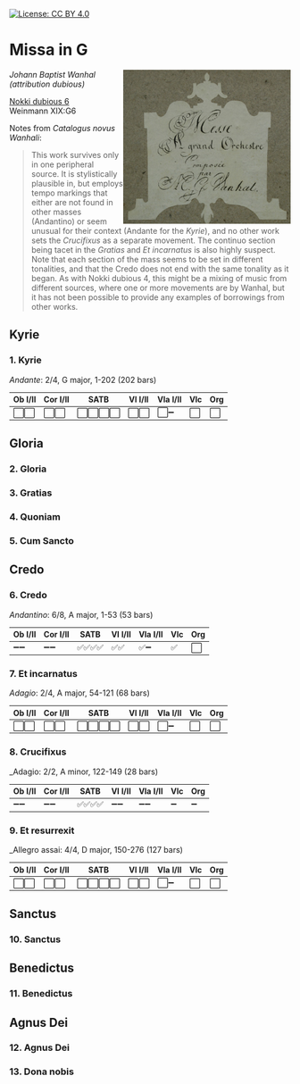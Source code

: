  [![License: CC BY 4.0](https://img.shields.io/badge/License-CC_BY_4.0-lightgrey.svg)](https://creativecommons.org/licenses/by/4.0/)

# Missa in G

<img align="right" width="300" src=".misc/titlepage.jpg">

_Johann Baptist Wanhal (attribution dubious)_

[Nokki dubious 6](https://ilmondodellaluna.com/Wanhal/d6.html)  
Weinmann XIX:G6

Notes from _Catalogus novus Wanhali_:
> This work survives only in one peripheral source. It is stylistically
> plausible in, but employs tempo markings that either are not found in other
> masses (Andantino) or seem unusual for their context (Andante for the
> _Kyrie_), and no other work sets the _Crucifixus_ as a separate movement. The
> continuo section being tacet in the _Gratias_ and _Et incarnatus_ is also
> highly suspect.  Note that each section of the mass seems to be set in
> different tonalities, and that the Credo does not end with the same tonality
> as it began. As with Nokki dubious 4, this might be a mixing of music from
> different sources, where one or more movements are by Wanhal, but it has not
> been possible to provide any examples of borrowings from other works.

## Kyrie

### 1. Kyrie

_Andante_: 2/4, G major, 1-202 (202 bars)

| Ob I/II | Cor I/II | SATB     | Vl I/II | Vla I/II | Vlc | Org
| ------- | -------- | -------- | ------- | -------- | --- | ---
| ⬜️⬜️    | ⬜️⬜️     | ⬜️⬜️⬜️⬜️ | ⬜️⬜️    | ⬜️➖     | ⬜️  | ⬜️


## Gloria

### 2. Gloria
### 3. Gratias
### 4. Quoniam
### 5. Cum Sancto


## Credo

### 6. Credo

_Andantino_: 6/8, A major, 1-53 (53 bars)

| Ob I/II | Cor I/II | SATB     | Vl I/II | Vla I/II | Vlc | Org
| ------- | -------- | -------- | ------- | -------- | --- | ---
| ➖➖    | ➖➖     | ✅✅✅✅ | ✅✅    | ✅➖     | ✅  | ⬜️

### 7. Et incarnatus

_Adagio_: 2/4, A major, 54-121 (68 bars)

| Ob I/II | Cor I/II | SATB     | Vl I/II | Vla I/II | Vlc | Org
| ------- | -------- | -------- | ------- | -------- | --- | ---
| ⬜️⬜️    | ⬜️⬜️     | ⬜️⬜️⬜️⬜️ | ⬜️⬜️    | ⬜️➖     | ⬜️  | ⬜️

### 8. Crucifixus

_Adagio: 2/2, A minor, 122-149 (28 bars)

| Ob I/II | Cor I/II | SATB     | Vl I/II | Vla I/II | Vlc | Org
| ------- | -------- | -------- | ------- | -------- | --- | ---
| ➖➖    | ➖➖     | ✅✅✅✅ | ➖➖    | ➖➖     | ➖  | ➖

### 9. Et resurrexit

_Allegro assai: 4/4, D major, 150-276 (127 bars)

| Ob I/II | Cor I/II | SATB     | Vl I/II | Vla I/II | Vlc | Org
| ------- | -------- | -------- | ------- | -------- | --- | ---
| ⬜️⬜️    | ⬜️⬜️     | ⬜️⬜️⬜️⬜️ | ⬜️⬜️    | ⬜️➖     | ⬜️  | ⬜️


## Sanctus
### 10. Sanctus

## Benedictus
### 11. Benedictus

## Agnus Dei
### 12. Agnus Dei
### 13. Dona nobis
